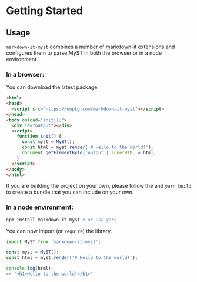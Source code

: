 # Getting Started

## Usage

`markdown-it-myst` combines a number of [markdown-it](https://markdown-it.github.io/)
extensions and configures them to parse MyST in both the browser or in a node environment.

### In a browser:

You can download the latest package

```html
<html>
<head>
  <script src="https://unpkg.com/markdown-it-myst"></script>
</head>
<body onload="init();">
  <div id="output"></div>
  <script>
    function init() {
      const myst = MyST();
      const html = myst.render('# Hello to the world!');
      document.getElementById('output').innerHTML = html;
    }
  </script>
</body>
</html>
```

If you are building the project on your own, please follow the [](developer) and `yarn build` to create a bundle that you can include on your own.

### In a node environment:

```bash
npm install markdown-it-myst # or use yarn
```

You can now import (or `require`) the library.

```javascript
import MyST from 'markdown-it-myst';

const myst = MyST();
const html = myst.render('# Hello to the world!');

console.log(html);
>> "<h1>Hello to the world!</h1>"
```
